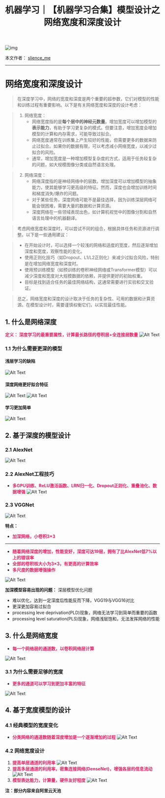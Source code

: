 ﻿---
layout: post
title: 机器学习｜【机器学习合集】模型设计之网络宽度和深度设计
categories: [机器学习]
description: 【机器学习合集】模型设计之网络宽度和深度设计
keywords: 机器学习
mermaid: false
sequence: false
flow: false
mathjax: false
mindmap: false
mindmap2: false
---

![img](/images/posts/logo_slienceme3.png)

本文作者： [slience_me](https://slienceme.cn/)

---


# 网络宽度和深度设计

> 在深度学习中，网络的宽度和深度是两个重要的超参数，它们对模型的性能和训练过程有重要影响。以下是有关网络宽度和深度的设计考虑：

> 1. 网络宽度：
>    - 网络宽度指的是**每个层中的神经元数量**。增加宽度可以增加模型的**表示能力**，有助于学习更复杂的模式。但要注意，增加宽度会增加模型的计算和内存需求，可能导致过拟合。
>    - 网络宽度通常在训练集上产生较好的性能，但需要更多的数据来防止过拟合。如果你的数据有限，可以考虑减小网络宽度，以减少过拟合的风险。
>    - 通常，增加宽度是一种增加模型复杂度的方式，适用于任务较复杂的问题，如大规模图像分类或自然语言处理。

> 2. 网络深度：
>    - 网络深度指的是神经网络中的层数。增加深度可以增加模型的抽象能力，使其能够学习更高级的特征。然而，深度也会增加训练时间和梯度消失/爆炸的问题。
>    - 对于某些任务，深度网络可能不是最佳选择，因为训练深层网络可能会很困难，需要大量的数据和计算资源。
>    - 深度网络在一些领域表现出色，如计算机视觉中的图像分割和自然语言处理中的机器翻译。

> 考虑网络宽度和深度时，可以尝试不同的组合，根据具体任务和资源进行调整。以下是一些通用建议：

> - 在开始设计时，可以选择一个较浅的网络和适度的宽度，然后逐渐增加深度和宽度，观察性能的变化。
> - 使用正则化技巧（如Dropout、L1/L2正则化）来减少过拟合风险，特别是在增加网络宽度和深度时。
> - 使用预训练模型（如预训练的卷积神经网络或Transformer模型）可以减少深度和宽度对大规模数据的依赖，并提供更好的初始权重。
> - 目标是找到适合任务的最佳网络结构，这通常需要进行实验和交叉验证。

> 总之，网络宽度和深度的设计取决于任务的复杂性、可用的数据和计算资源。在模型设计时，需要谨慎权衡它们，以实现最佳性能。

## 1. 什么是网络深度

<font color=#E91E63>**定义： 深度学习的最重要属性，计算最长路径的卷积层+全连接层数量**</font>
![Alt Text](/images/posts/85e8add618284c2b9af6c01c726ed777.png)
### 1.1 为什么需要更深的模型
####  浅层学习的缺陷
![Alt Text](/images/posts/176a7f8ed7114d8cb0b59499554fab3b.png)
#### 深度网络更好拟合特征
![Alt Text](/images/posts/fbcd993b652548a28c1134d8d19d98e5.png)
![Alt Text](/images/posts/4518a482cf1a46a295082b9993406410.png)
#### 学习更加简单
![Alt Text](/images/posts/2549737a51684fe0a8c69ddb7c8693ad.png)
## 2. 基于深度的模型设计
### 2.1 AlexNet
![Alt Text](/images/posts/ce2ac7c0b39a4b3dbdbe03315d239d77.png)
### 2.2 AlexNet工程技巧
- <font color=#E91E63>**多GPU训练、ReLU激活函数、LRN归一化、Dropout正则化、重叠池化、数据增强** </font>
![Alt Text](/images/posts/1693ea69a94145ffb1e02197895010b5.png)
### 2.3 VGGNet
![Alt Text](/images/posts/77367d8c475e49edab827db5439f6d82.png)

**特点：**

- <font color=#E91E63>**加深网络，小卷积3*3**</font>

---

- <font color=#E91E63>**随着网络深度的增加，性能变好，深度可达19层，拥有了比AlexNet低7%以上的错误率**</font>
- <font color=#E91E63>**全部的卷积核大小为3×3，有更高的计算效率**</font>
- <font color=#E91E63>**多尺度的数据增强操作**</font>

![Alt Text](/images/posts/9d6b6a40218345559027b3986b31af2a.png)

**加深模型容易出现的问题：** 深层模型优化问题

- 难以优化，达到一定深度后性能反而下降，VGG19与VGG16对比
- 更深更加容易过拟合
- processing leve deprivation(PLD)现象，网络无法学习到简单而重要的函数
- processing level saturation(PLS)现象，网络浅层饱和，无法发挥网络的性能



## 3. 什么是网络宽度

- <font color=#E91E63>**每一个网络层的通道数，以卷积网络层计算**</font>

![Alt Text](/images/posts/e64dec2c90c34fd4aebef3d2daddb8f6.png)
### 3.1 为什么需要足够的宽度

- <font color=#E91E63>**更多的通道可以学习到更加丰富的特征**</font>

![Alt Text](/images/posts/aa231dcd9c9e4f3b85e9422ec233a224.png)
## 4. 基于宽度模型的设计

### 4.1 经典模型的宽度变化

- <font color=#E91E63>**分类网络的通道数随着深度增加是一个逐渐增加的过程**</font>
![Alt Text](/images/posts/2eea131c7b684c28bb11eff49d58cf7e.png)
### 4.2 网络宽度设计

1. <font color=#E91E63>**提高单层通道的利用率**</font>
![Alt Text](/images/posts/0d62b42c4ca1448397d4a304d8a1abb5.png)
2. <font color=#E91E63>**提高多层通道的利用率，密集连接网络(DenseNet)，增强各层的信息流动**</font>
![Alt Text](/images/posts/c6e042b9708f482a8f8a4abd23ba1ea3.png)
3. <font color=#E91E63>**模型表达能力，计算量，硬件友好程度**</font>
![Alt Text](/images/posts/23ada92b1b574d479642cec7c92b25ce.png)

**注：部分内容来自阿里云天池**
